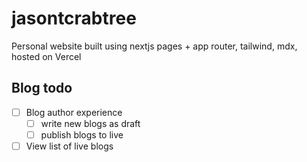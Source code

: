 # jasontcrabtree

Personal website built using nextjs pages + app router, tailwind, mdx, hosted on Vercel

## Blog todo

- [ ] Blog author experience
  - [ ] write new blogs as draft
  - [ ] publish blogs to live
- [ ] View list of live blogs
